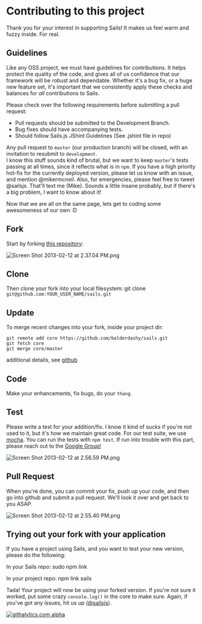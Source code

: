 # Contributing to this project

Thank you for your interest in supporting Sails!  It makes us feel warm and fuzzy inside.  For real.

## Guidelines
Like any OSS project, we must have guidelines for contributions.  It helps protect the quality of the code, and gives all of us confidence that our framework will be robust and dependable.
Whether it's a bug fix, or a huge new feature set, it's important that we consistently apply these checks and balances for *all* contributions to Sails.

Please check over the following requirements before submitting a pull request:
 - Pull requests should be submitted to the Development Branch.
 - Bug fixes should have accompanying tests.
 - Should follow Sails.js JShint Guidelines (See .jshint file in repo)

Any pull request to `master` (our production branch) will be closed, with an invitation to resubmit to `development`.  
I know this stuff sounds kind of brutal, but we want to keep `master`'s tests passing at all times, since it reflects what is in `npm`.
If you have a high priority hot-fix for the currently deployed version, please let us know with an issue, and mention @mikermcneil.  Also, for emergencies, please feel free to tweet @sailsjs.  That'll text me (Mike).  Sounds a little insane probably, but if there's a big problem, I want to know about it!


Now that we are all on the same page, lets get to coding some awesomeness of our own :D

## Fork
Start by forking [this repository](https://github.com/balderdashy/sails/tree/development):

![Screen Shot 2013-02-12 at 2.37.04 PM.png](http://i.imgur.com/h0CCcAu.png)

## Clone
Then clone your fork into your local filesystem:
git clone `git@github.com:YOUR_USER_NAME/sails.git`

## Update
To merge recent changes into your fork, inside your project dir:
```
git remote add core https://github.com/balderdashy/sails.git
git fetch core
git merge core/master
```
additional details, see [github](https://help.github.com/articles/fork-a-repo)

## Code
Make your enhancements, fix bugs, do your `thang`.


## Test
Please write a test for your addition/fix.  I know it kind of sucks if you're not used to it, but it's how we maintain great code. 
For our test suite, we use [mocha](http://visionmedia.github.com/mocha/).  You can run the tests with `npm test`.  If run into trouble with this part, please reach out to the [Google Group!](https://groups.google.com/forum/#!forum/sailsjs)

![Screen Shot 2013-02-12 at 2.56.59 PM.png](http://i.imgur.com/dalbOdZ.png) 

## Pull Request
When you're done, you can commit your fix, push up your code, and then go into github and submit a pull request.  We'll look it over and get back to you ASAP.

![Screen Shot 2013-02-12 at 2.55.40 PM.png](http://i.imgur.com/GBg0AOi.png) 


## Trying out your fork with your application
If you have a project using Sails, and you want to test your new version, please do the following:

In your Sails repo:
sudo npm link

In your project repo:
npm link sails

Tada!  Your project will now be using your forked version.  If you're not sure it worked, put some crazy `console.log()` in the core to make sure.  Again, if you've got any issues, hit us up ([@sailsjs](https://twitter.com/sailsjs)). 

[![githalytics.com alpha](https://cruel-carlota.pagodabox.com/8acf2fc2ca0aca8a3018e355ad776ed7 "githalytics.com")](http://githalytics.com/balderdashy/sails/contributing)
